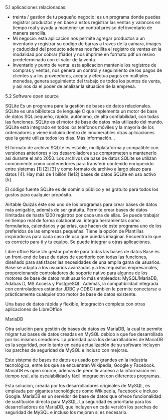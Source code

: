 5.1  aplicaciones relacionadas:
   - treinta / gestion de tu pequeño negocio: es un programa donde puedes registrar productos y en base a estos registrar las ventas y valances en tiempo real y ayuda a mantener un control presiso del inventario de manera sencilla.  
   - Mi negocio: esta aplicacion nos permite agregar productos a un inventario y registrar su codigo de barras a traves de la camara, images y caducidad del producto ademas nos facilita el registro de ventas en la modalidad por cobrar (fiado) y nos imprime en formato pdf un resivo predeterminado con el valor de la venta.
   - Inventario y punto de venta: esta aplicacion mantenie los registros de compras y ventas, nos genera un control y seguimiento de los pagos de clientes y a los proveedores, acepta y efectua pagos en multiples monedas, genera seguimiento del trabajo de todos los puntos de venta, y asi nos da el poder de analizar la situacion de la empresa.

5.2 Software open source

SQLite
Es un programa para la gestión de bases de datos relacionales. SQLite es una biblioteca de lenguaje C que implementa un motor de base de datos SQL pequeño, rápido, autónomo, de alta confiabilidad, con todas las funciones. SQLite es el motor de base de datos más utilizado del mundo. SQLite está integrado en todos los teléfonos móviles y la mayoría de los ordenadores y viene incluido dentro de innumerables otras aplicaciones que la gente utiliza todos los días. Más información...

El formato de archivo SQLite es estable, multiplataforma y compatible con versiones anteriores y los desarrolladores se comprometen a mantenerlo así durante el año 2050. Los archivos de base de datos SQLite se utilizan comúnmente como contenedores para transferir contenido enriquecido entre sistemas [1] [2] [3] y como formato de archivo a largo plazo para datos [4]. Hay más de 1 billón (1e12) bases de datos SQLite en uso activo [5].

El código fuente SQLite es de dominio público y es gratuito para todos los gustos para cualquier propósito.


Airtable
Quizás éste sea uno de los programas para crear bases de datos más amigable, además de ser gratuita. Permite  crear bases de datos ilimitadas de hasta 1200 registros  por cada una de ellas. Se puede trabajar en tiempo real de forma colaborativa, integra herramientas como formularios, calendarios y galerías, que hacen de este programa uno de los preferidos de las empresas pequeñas.
Tiene la opción de Plantillas inspiradoras para cada caso de uso que puedas  imaginar. Encuentra lo que es correcto para ti y tu equipo.
Se puede integrar a otras aplicaciones.


Libre office Base
Un gestor potente para todas las bases de datos
Base es un front-end de base de datos de escritorio con todas las funciones, diseñado para satisfacer las necesidades de una amplia gama de usuarios. Base se adapta a los usuarios avanzados y a los requisitos empresariales, proporcionando controladores de soporte nativo para algunos de los motores de base de datos multiusuario más empleados: MySQL/MariaDB, Adabas D, MS Access y 
PostgreSQL. Además, la compatibilidad integrada con controladores estándar JDBC y ODBC también le permite conectarse a prácticamente cualquier otro motor de base de datos existente.

Una base de datos rápida y flexible, Integración completa con otras aplicaciones de LibreOffice

MariaDB

Otra solución para gestión de bases de datos es MariaDB, la cual te permite migrar tus bases de datos creadas en MySQL debido a que fue desarrollada por los mismos creadores. La prioridad para los desarrolladores de MariaDB es la seguridad, por lo tanto en cada actualización de su software incluyen los parches de seguridad de MySQL e incluso con mejoras.

Este sistema de bases de datos es usado por grandes en la industria tecnológica, entre los que se encuentran Wikipedia, Google y Facebook. MariaDB es open source, ademas de permitir acceso a la información en tiempo real, alta escalabilidad y fácil integración con diferentes programas.

Esta solución, creada por los desarrolladores originales de MySQL, es empleada por gigantes tecnológicos como Wikipedia, Facebook e incluso Google. MariaDB es un servidor de base de datos que ofrece funcionalidad de sustitución directa para MySQL. La seguridad es prioritaria para los desarrolladores de MariaDB, que incluyen en cada versión los parches de seguridad de MySQL e incluso los mejoran si es necesario.



